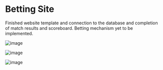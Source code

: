 # Betting Site

Finished website template and connection to the database and completion of match results and scoreboard.
Betting mechanism yet to be implemented.

![image](https://user-images.githubusercontent.com/91700001/195713243-e49d1863-2b30-4edb-8b28-731b99d4b15c.png)

![image](https://user-images.githubusercontent.com/91700001/195713341-b034f56d-cbe2-47c0-8776-7ca593f6ad5f.png)

![image](https://user-images.githubusercontent.com/91700001/195713438-d00dff52-e544-462f-bf47-9d81c3cf7fa4.png)
